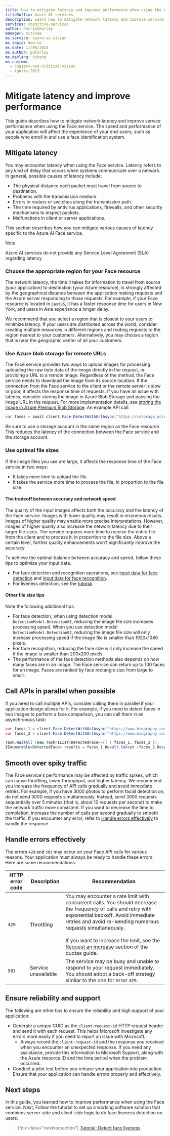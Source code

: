 ```yaml
---
title: How to mitigate latency and improve performance when using the Face service
titleSuffix: Azure AI services
description: Learn how to mitigate network latency and improve service performance when using the Face service.
services: cognitive-services
author: PatrickFarley
manager: nitinme
ms.service: azure-ai-vision
ms.topic: how-to
ms.date: 11/06/2023
ms.author: pafarley
ms.devlang: csharp
ms.custom:
  - cogserv-non-critical-vision
  - ignite-2023
---
```


# Mitigate latency and improve performance

This guide describes how to mitigate network latency and improve service performance when using the Face service. The speed and performance of your application will affect the experience of your end-users, such as people who enroll in and use a face identification system.

## Mitigate latency

You may encounter latency when using the Face service. Latency refers to any kind of delay that occurs when systems communicate over a network. In general, possible causes of latency include:
- The physical distance each packet must travel from source to destination.
- Problems with the transmission medium.
- Errors in routers or switches along the transmission path.
- The time required by antivirus applications, firewalls, and other security mechanisms to inspect packets.
- Malfunctions in client or server applications.

This section describes how you can mitigate various causes of latency specific to the Azure AI Face service.

> [!NOTE]
> Azure AI services do not provide any Service Level Agreement (SLA) regarding latency.

### Choose the appropriate region for your Face resource

The network latency, the time it takes for information to travel from source (your application) to destination (your Azure resource), is strongly affected by the geographical distance between the application making requests and the Azure server responding to those requests. For example, if your Face resource is located in `EastUS`, it has a faster response time for users in New York, and users in Asia experience a longer delay. 

We recommend that you select a region that is closest to your users to minimize latency. If your users are distributed across the world, consider creating multiple resources in different regions and routing requests to the region nearest to your customers. Alternatively, you may choose a region that is near the geographic center of all your customers.

### Use Azure blob storage for remote URLs

The Face service provides two ways to upload images for processing: uploading the raw byte data of the image directly in the request, or providing a URL to a remote image. Regardless of the method, the Face service needs to download the image from its source location. If the connection from the Face service to the client or the remote server is slow or poor, it affects the response time of requests. If you have an issue with latency, consider storing the image in Azure Blob Storage and passing the image URL in the request. For more implementation details, see [storing the image in Azure Premium Blob Storage](../../../storage/blobs/storage-upload-process-images.md?tabs=dotnet). An example API call:

``` csharp
var faces = await client.Face.DetectWithUrlAsync("https://<storage_account_name>.blob.core.windows.net/<container_name>/<file_name>");
```

Be sure to use a storage account in the same region as the Face resource. This reduces the latency of the connection between the Face service and the storage account.

### Use optimal file sizes

If the image files you use are large, it affects the response time of the Face service in two ways:
- It takes more time to upload the file.
- It takes the service more time to process the file, in proportion to the file size.


#### The tradeoff between accuracy and network speed

The quality of the input images affects both the accuracy and the latency of the Face service. Images with lower quality may result in erroneous results. Images of higher quality may enable more precise interpretations. However, images of higher quality also increase the network latency due to their larger file sizes. The service requires more time to receive the entire file from the client and to process it, in proportion to the file size. Above a certain level, further quality enhancements won't significantly improve the accuracy.

To achieve the optimal balance between accuracy and speed, follow these tips to optimize your input data. 
- For face detection and recognition operations, see [input data for face detection](../concept-face-detection.md#input-data) and [input data for face recognition](../concept-face-recognition.md#input-data).
- For liveness detection, see the [tutorial](../Tutorials/liveness.md#select-a-good-reference-image). 

#### Other file size tips

Note the following additional tips:
- For face detection, when using detection model `DetectionModel.Detection01`, reducing the image file size increases processing speed. When you use detection model `DetectionModel.Detection02`, reducing the image file size will only increase processing speed if the image file is smaller than 1920x1080 pixels.
- For face recognition, reducing the face size will only increase the speed if the image is smaller than 200x200 pixels.
- The performance of the face detection methods also depends on how many faces are in an image. The Face service can return up to 100 faces for an image. Faces are ranked by face rectangle size from large to small.


## Call APIs in parallel when possible

If you need to call multiple APIs, consider calling them in parallel if your application design allows for it. For example, if you need to detect faces in two images to perform a face comparison, you can call them in an asynchronous task:

```csharp
var faces_1 = client.Face.DetectWithUrlAsync("https://www.biography.com/.image/t_share/MTQ1MzAyNzYzOTgxNTE0NTEz/john-f-kennedy---mini-biography.jpg");
var faces_2 = client.Face.DetectWithUrlAsync("https://www.biography.com/.image/t_share/MTQ1NDY3OTIxMzExNzM3NjE3/john-f-kennedy---debating-richard-nixon.jpg");

Task.WaitAll (new Task<IList<DetectedFace>>[] { faces_1, faces_2 });
IEnumerable<DetectedFace> results = faces_1.Result.Concat (faces_2.Result);
```

## Smooth over spiky traffic 

The Face service's performance may be affected by traffic spikes, which can cause throttling, lower throughput, and higher latency. We recommend you increase the frequency of API calls gradually and avoid immediate retries. For example, if you have 3000 photos to perform facial detection on, do not send 3000 requests simultaneously. Instead, send 3000 requests sequentially over 5 minutes (that is, about 10 requests per second) to make the network traffic more consistent. If you want to decrease the time to completion, increase the number of calls per second gradually to smooth the traffic. If you encounter any error, refer to [Handle errors effectively](#handle-errors-effectively) to handle the response. 

## Handle errors effectively 

The errors `429` and `503` may occur on your Face API calls for various reasons. Your application must always be ready to handle these errors. Here are some recommendations:
 
|HTTP error code  | Description |Recommendation  |
|---------|---------|---------|
|  `429`   |   Throttling    |    You may encounter a rate limit with concurrent calls. You should decrease the frequency of calls and retry with exponential backoff. Avoid immediate retries and avoid re-sending numerous requests simultaneously. </br></br>If you want to increase the limit, see the [Request an increase](../identity-quotas-limits.md#how-to-request-an-increase-to-the-default-limits) section of the quotas guide.  |
| `503` |   Service unavailable    |   The service may be busy and unable to respond to your request immediately. You should adopt a back-off strategy similar to the one for error `429`.   |

## Ensure reliability and support 

The following are other tips to ensure the reliability and high support of your application: 

- Generate a unique GUID as the `client-request-id` HTTP request header and send it with each request. This helps Microsoft investigate any errors more easily if you need to report an issue with Microsoft. 
    - Always record the `client-request-id` and the response you received when you encounter an unexpected response. If you need any assistance, provide this information to Microsoft Support, along with the Azure resource ID and the time period when the problem occurred.
- Conduct a pilot test before you release your application into production. Ensure that your application can handle errors properly and effectively. 

## Next steps

In this guide, you learned how to improve performance when using the Face service. Next, Follow the tutorial to set up a working software solution that combines server-side and client-side logic to do face liveness detection on users.

> [!div class="nextstepaction"]
> [Tutorial: Detect face liveness](../Tutorials/liveness.md)
